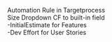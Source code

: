 Automation Rule in Targetprocess <br>
Size Dropdown CF to built-in field <br>
-InitialEstimate for Features <br>
-Dev Effort for User Stories <br>
 
